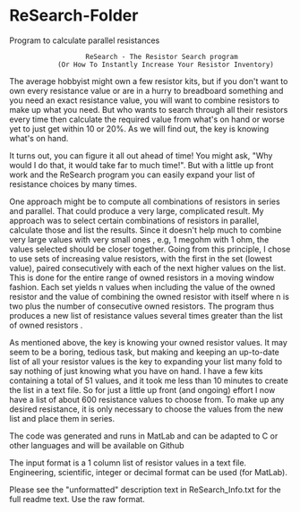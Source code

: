 # ReSearch-Folder
Program to calculate parallel resistances

                       ReSearch - The Resistor Search program 
                (Or How To Instantly Increase Your Resistor Inventory)


The average hobbyist might own a few resistor kits, but if you don't want to own every resistance value or are in a hurry to breadboard something and you need an exact resistance value, you will want to combine resistors to make up what you need.  But who wants to search through all their resistors every time then calculate the required value from what's on hand or worse yet to just get within 10 or 20%.  As we will find out, the key is knowing what's on hand.  

It turns out, you can figure it all out ahead of time!  You might ask, "Why would I do that, it would take far to much time!". But with a little up front work and the ReSearch program you can easily expand your list of resistance choices by many times.

One approach might be to compute all combinations of resistors in series and parallel.  That could produce a very large, complicated result.  My approach was to select certain combinations of resistors in parallel, calculate those and list the results.  Since it doesn't help much to combine very large values with very small ones , e.g, 1 megohm with 1 ohm, the values selected should be closer together.  Going from this principle, I chose to use sets of increasing value resistors, with the first in the set (lowest value), paired consecutively with each of the next higher values on the list.  This is done for the entire range of owned resistors in a moving window fashion.  Each set yields n values when including the value of the owned resistor and the value of combining the owned resistor with itself where n is two plus the number of consecutive owned resistors.  The program thus produces a new list of resistance values several times greater than the list of owned resistors .

As mentioned above, the key is knowing your owned resistor values.  It may seem to be a boring, tedious task, but making and keeping an up-to-date list of all your resistor values is the key to expanding your list many fold to say nothing of just knowing what you have on hand.  I have a few kits containing a total of 51 values, and it took me less than 10 minutes to create the list in a text file. So for just a little up front (and ongoing) effort I now have a list of about 600 resistance values to choose from. To make up any desired resistance, it is only necessary to choose the values from the new list and place them in series.

The code was generated and runs in MatLab and can be adapted to C or other languages and will be available on Github

The input format is a 1 column list of resistor values in a text file.  Engineering, scientific, integer or decimal format can be used (for MatLab).


Please see the "unformatted" description text in ReSearch_Info.txt for the full readme text.  Use the raw format.

